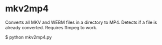 # mkv2mp4
Converts all MKV and WEBM files in a directory to MP4. Detects if a file is already converted.
Requires ffmpeg to work.

$ python mkv2mp4.py
